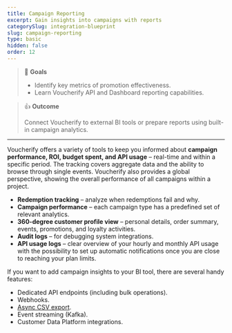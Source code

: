 ```yaml
---
title: Campaign Reporting
excerpt: Gain insights into campaigns with reports
categorySlug: integration-blueprint
slug: campaign-reporting
type: basic
hidden: false
order: 12
---
```


> 📘 **Goals**
> 
> * Identify key metrics of promotion effectiveness.
> * Learn Voucherify API and Dashboard reporting capabilities. 


> 👍 **Outcome**
> 
> Connect Voucherify to external BI tools or prepare reports using built-in campaign analytics.

---

Voucherify offers a variety of tools to keep you informed about **campaign performance, ROI, budget spent, and API usage** – real-time and within a specific period. The tracking covers aggregate data and the ability to browse through single events. Voucherify also provides a global perspective, showing the overall performance of all campaigns within a project.

* **Redemption tracking** – analyze when redemptions fail and why.
* **Campaign performance** – each campaign type has a predefined set of relevant analytics.
* **360-degree customer profile view** – personal details, order summary, events, promotions, and loyalty activities.
* **Audit logs** – for debugging system integrations.
* **API usage logs** – clear overview of your hourly and monthly API usage with the possibility to set up automatic notifications once you are close to reaching your plan limits. 

If you want to add campaign insights to your BI tool, there are several handy features:

* Dedicated API endpoints (including bulk operations).
* Webhooks.
* [Async CSV export](https://support.voucherify.io/article/543-data-export "Data Export").
* Event streaming (Kafka).
* Customer Data Platform integrations.
